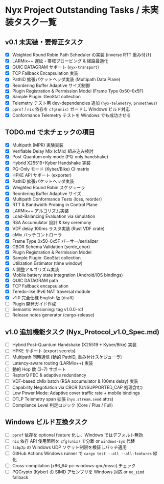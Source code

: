 # Nyx Project Outstanding Tasks / 未実装タスク一覧

## v0.1 未実装・要修正タスク
- [x] Weighted Round Robin Path Scheduler の実装 (inverse RTT 重み付け)
- [x] LARMix++ 遅延・帯域プロービング & 経路最適化
- [x] QUIC DATAGRAM サポート (`nyx-transport`)
- [x] TCP Fallback Encapsulation 実装
- [x] PathID 拡張パケットヘッダ実装 (Multipath Data Plane)
- [x] Reordering Buffer Adaptive サイズ制御
- [x] Plugin Registration & Permission Model (Frame Type 0x50–0x5F)
- [x] Sample Plugin: GeoStat collection
- [x] Telemetry テスト用 dev-dependencies 追加 (`nyx-telemetry`, `prometheus`)
- [x] `pprof` / `nix` 依存を `cfg(unix)` ガードし Windows ビルド対応
- [x] Conformance Telemetry テストを Windows でも成功させる

## TODO.md で未チェックの項目
- [x] Multipath (MPR) 実験実装
- [x] Verifiable Delay Mix (cMix) 組み込み検討
- [x] Post-Quantum only mode (PQ-only handshake)
- [x] Hybrid X25519+Kyber Handshake 実装
- [x] PQ-Only モード (Kyber/Bike) CI matrix
- [x] HPKE API サポート (exporter)
- [x] PathID 拡張パケットヘッダ実装
- [x] Weighted Round Robin スケジューラ
- [x] Reordering Buffer Adaptive サイズ
- [x] Multipath Conformance Tests (loss, reorder)
- [x] RTT & Bandwidth Probing in Control Plane
- [x] LARMix++ アルゴリズム実装
- [x] Load-Balancing Evaluation via simulation
- [x] RSA Accumulator 設計 & key ceremony
- [x] VDF delay 100ms ラスタ実装 (Rust VDF crate)
- [x] cMix バッチコントローラ
- [x] Frame Type 0x50–0x5F パーサー/serializer
- [x] CBOR Schema Validation (serde_cbor)
- [x] Plugin Registration & Permission Model
- [x] Sample Plugin: GeoStat collection
- [x] Utilization Estimator (time window)
- [x] λ 調整アルゴリズム実装
- [x] Mobile battery state integration (Android/iOS bindings)
- [x] QUIC DATAGRAM path
- [x] TCP Fallback encapsulation
- [x] Teredo-like IPv6 NAT traversal module
- [x] v1.0 完全仕様 English 版 (draft)
- [ ] Plugin 開発ガイド作成
- [ ] Semantic Versioning: tag v1.0.0-rc1
- [ ] Release notes generator (cargo-release)

## v1.0 追加機能タスク (Nyx_Protocol_v1.0_Spec.md)
- [ ] Hybrid Post-Quantum Handshake (X25519 + Kyber/Bike) 実装
- [ ] HPKE サポート (export secrets)
- [ ] Multipath 同時通信 (動的 PathID, 重み付けスケジューラ)
- [ ] Latency-aware routing (LARMix++) 実装
- [ ] 動的 Hop 数 (3–7) サポート
- [ ] RaptorQ FEC & adaptive redundancy
- [ ] VDF-based cMix batch (RSA accumulator & 100ms delay) 実装
- [ ] Capability Negotiation via CBOR (UNSUPPORTED_CAP 処理含む)
- [ ] Low Power Mode: Adaptive cover traffic rate + mobile bindings
- [ ] OTLP Telemetry span 拡張 (`nyx.stream.send` attrs)
- [ ] Compliance Level 判定ロジック (Core / Plus / Full)

## Windows ビルド互換タスク
- [ ] `pprof` 依存を optional feature 化し、Windows ではデフォルト無効
- [ ] `nix` 依存 API 使用箇所を `cfg(unix)` で分離 or `windows-sys` 代替
- [ ] `libp2p` の Windows UDP ソケット制限を検証しパッチ適用
- [ ] GitHub Actions Windows runner で `cargo test --all --all-features` 緑化
- [ ] Cross-compilation (x86_64-pc-windows-gnu/msvc) チェック
- [ ] PQCrypto (Kyber) の SIMD アセンブリを Windows 対応 or `no_simd` fallback 